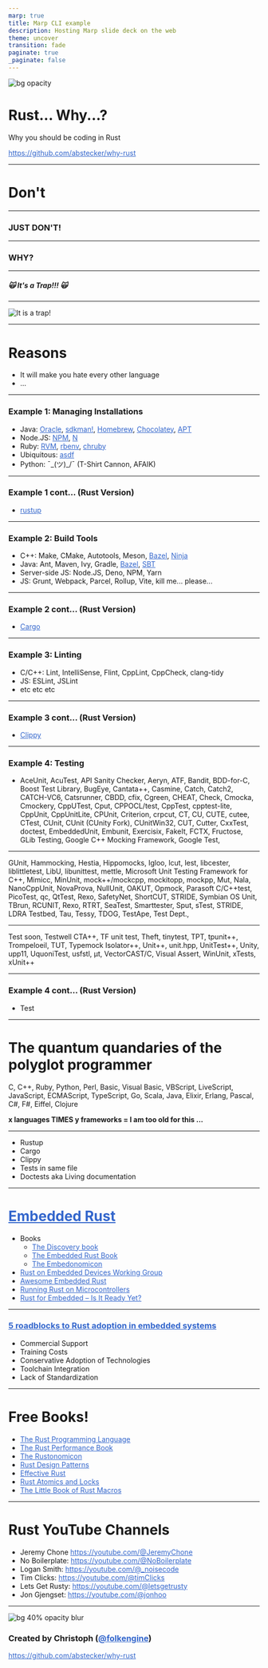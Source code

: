 ```yaml
---
marp: true
title: Marp CLI example
description: Hosting Marp slide deck on the web
theme: uncover
transition: fade
paginate: true
_paginate: false
---
```


![bg opacity](./assets/gradient.jpg)

# <!--fit--> Rust... Why...?

Why you should be coding in Rust

https://github.com/abstecker/why-rust

<style scoped>a { color: #36c; }</style>

<!-- This is presenter note. You can write down notes through HTML comment. -->

---

# Don't

---


### <!--fit--> JUST DON'T!

---

### <!--fit--> WHY?

---

##### <!--fit--> :scream_cat: It's a Trap!!! :scream_cat:

---

<!-- _backgroundColor: "#123" -->
<!-- _color: "#fff" -->
![It is a trap!](./assets/itsatrap.jpg)

---

# Reasons

* It will make you hate every other language
* ...

---

### Example 1: Managing Installations

* Java: [Oracle](https://www.oracle.com/java/technologies/javase-documentation.html), [sdkman!](https://sdkman.io/), [Homebrew](https://brew.sh/), [Chocolatey](https://chocolatey.org/), [APT](https://ubuntu.com/tutorials/install-jre#1-overview)
* Node.JS: [NPM](https://www.npmjs.com/), [N](https://github.com/tj/n)
* Ruby: [RVM](https://rvm.io/), [rbenv](https://github.com/rbenv/rbenv), [chruby](https://github.com/postmodern/chruby)
* Ubiquitous: [asdf](https://asdf-vm.com/)
* Python: ¯\_(ツ)_/¯ (T-Shirt Cannon, AFAIK)

---

### Example 1 cont... (Rust Version)

* [rustup](https://rustup.rs/)

---

### Example 2: Build Tools

* C++: Make, CMake, Autotools, Meson, [Bazel](https://bazel.build/), [Ninja](https://ninja-build.org/)
* Java: Ant, Maven, Ivy, Gradle, [Bazel](https://bazel.build/), [SBT](https://www.scala-sbt.org/)
* Server-side JS: Node.JS, Deno, NPM, Yarn
* JS: Grunt, Webpack, Parcel, Rollup, Vite, kill me... please...

---

### Example 2 cont... (Rust Version)

* [Cargo](https://doc.rust-lang.org/cargo/)

---

### Example 3: Linting

* C/C++: Lint, IntelliSense, Flint, CppLint, CppCheck, clang-tidy
* JS: ESLint, JSLint
* etc etc etc

---

### Example 3 cont... (Rust Version)

* [Clippy](https://github.com/rust-lang/rust-clippy)

---

### Example 4: Testing

* AceUnit, AcuTest, API Sanity Checker, Aeryn, ATF, Bandit, BDD-for-C, Boost Test Library, BugEye, Cantata++, Casmine, Catch, Catch2, CATCH-VC6, Catsrunner, CBDD, cfix, Cgreen, CHEAT, Check, Cmocka, Cmockery, CppUTest, Cput, CPPOCL/test, CppTest, cpptest-lite, CppUnit, CppUnitLite, CPUnit, Criterion, crpcut, CT, CU, CUTE, cutee, CTest, CUnit, CUnit (CUnity Fork), CUnitWin32, CUT, Cutter, CxxTest, doctest, EmbeddedUnit, Embunit, Exercisix, FakeIt, FCTX, Fructose, GLib Testing, Google C++ Mocking Framework, Google Test,


---

GUnit, Hammocking, Hestia, Hippomocks, Igloo, lcut, lest, libcester, liblittletest, LibU, libunittest, mettle, Microsoft Unit Testing Framework for C++, Mimicc, MinUnit, mock++/mockcpp, mockitopp, mockpp, Mut, Nala, NanoCppUnit, NovaProva, NullUnit, OAKUT, Opmock, Parasoft C/C++test, PicoTest, qc, QtTest, Rexo, SafetyNet, ShortCUT, STRIDE, Symbian OS Unit, TBrun, RCUNIT, Rexo, RTRT, SeaTest, Smarttester, Sput, sTest, STRIDE, LDRA Testbed, Tau, Tessy, TDOG, TestApe, Test Dept., 

---

Test soon, Testwell CTA++, TF unit test, Theft, tinytest, TPT, tpunit++, Trompeloeil, TUT, Typemock Isolator++, Unit++, unit.hpp, UnitTest++, Unity, upp11, UquoniTest, usfstl, μt, VectorCAST/C, Visual Assert, WinUnit, xTests, xUnit++

---

### Example 4 cont... (Rust Version)

* Test

---

# The quantum quandaries of the polyglot programmer

C, C++, Ruby, Python, Perl, Basic, Visual Basic, VBScript, LiveScript, JavaScript, ECMAScript, TypeScript, Go, Scala, Java, Elixir, Erlang, Pascal, C#, F#, Eiffel, Clojure

**x languages TIMES y frameworks = I am too old for this ...**

---

* Rustup
* Cargo
* Clippy
* Tests in same file
* Doctests aka Living documentation


---

# [Embedded Rust](https://www.rust-lang.org/what/embedded)

* Books
  * [The Discovery book](https://docs.rust-embedded.org/discovery/)
  * [The Embedded Rust Book](https://docs.rust-embedded.org/book/)
  * [The Embedonomicon](https://docs.rust-embedded.org/embedonomicon/)
* [Rust on Embedded Devices Working Group](https://github.com/rust-embedded)
* [Awesome Embedded Rust](https://github.com/rust-embedded/awesome-embedded-rust)
* [Running Rust on Microcontrollers](https://blog.mbedded.ninja/programming/languages/rust/running-rust-on-microcontrollers/)
* [Rust for Embedded – Is It Ready Yet?](https://www.inovex.de/de/blog/rust-for-embedded-is-it-ready-yet/)


---

### [5 roadblocks to Rust adoption in embedded systems](https://www.embedded.com/5-roadblocks-to-rust-adoption-in-embedded-systems/)


- Commercial Support
- Training Costs
- Conservative Adoption of Technologies
- Toolchain Integration
- Lack of Standardization

---

# Free Books!

* [The Rust Programming Language](https://doc.rust-lang.org/stable/book/)
* [The Rust Performance Book](https://nnethercote.github.io/perf-book/)
* [The Rustonomicon](https://doc.rust-lang.org/nightly/nomicon/)
* [Rust Design Patterns](https://rust-unofficial.github.io/patterns/)
* [Effective Rust](https://www.lurklurk.org/effective-rust/)
* [Rust Atomics and Locks](https://marabos.nl/atomics/foreword.html)
* [The Little Book of Rust Macros](https://danielkeep.github.io/tlborm/book/index.html)


---

# Rust YouTube Channels

* Jeremy Chone https://youtube.com/@JeremyChone 
* No Boilerplate: https://youtube.com/@NoBoilerplate
* Logan Smith: https://youtube.com/@_noisecode
* Tim Clicks: https://youtube.com/@timClicks
* Lets Get Rusty: https://youtube.com/@letsgetrusty
* Jon Gjengset: https://youtube.com/@jonhoo

---

![bg 40% opacity blur](https://avatars.githubusercontent.com/u/132228748?s=200&v=4)

### Created by Christoph ([@folkengine](https://github.com/folkengine))

https://github.com/abstecker/why-rust
